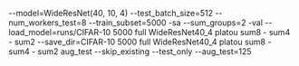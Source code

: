 --model=WideResNet(40, 10, 4) --test_batch_size=512 --num_workers_test=8 --train_subset=5000 -sa --sum_groups=2 -val --load_model=runs/CIFAR-10 5000 full WideResNet40_4 platou sum8 - sum4 - sum2 --save_dir=CIFAR-10 5000 full WideResNet40_4 platou sum8 - sum4 - sum2 aug_test --skip_existing --test_only --aug_test=125